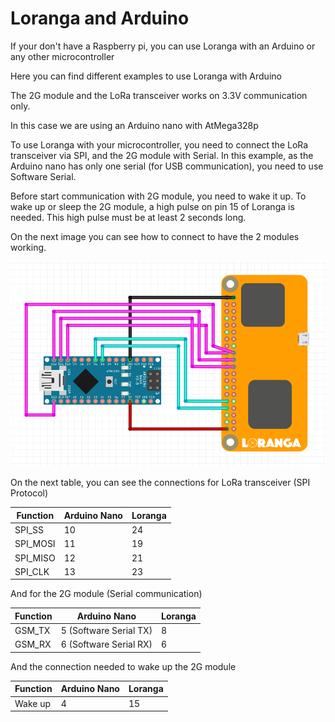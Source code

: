 # Loranga and Arduino

If your don't have a Raspberry pi, you can use Loranga with an Arduino or any other microcontroller

Here you can find different examples to use Loranga with Arduino

The 2G module and the LoRa transceiver works on 3.3V communication only.

In this case we are using an Arduino nano with AtMega328p

To use Loranga with your microcontroller, you need to connect the LoRa transceiver via SPI, and the 2G module with Serial.
In this example, as the Arduino nano has only one serial (for USB communication), you need to use Software Serial.

Before start communication with 2G module, you need to wake it up.
To wake up or sleep the 2G module, a high pulse on pin 15 of Loranga is needed.
This high pulse must be at least 2 seconds long.

On the next image you can see how to connect to have the 2 modules working.

![Image of arduino](https://github.com/loranga/Loranga-Gateway/blob/master/Docs/Photos/nano_lora_gsm.png)

On the next table, you can see the connections for LoRa transceiver (SPI Protocol)

Function | Arduino Nano | Loranga
-------- | ------------ | -------
SPI_SS | 10 | 24
SPI_MOSI | 11 | 19
SPI_MISO | 12  | 21
SPI_CLK  | 13  | 23

And for the 2G module (Serial communication)

Function | Arduino Nano | Loranga
-------- | ------------ | -------
GSM_TX | 5 (Software Serial TX) | 8
GSM_RX | 6 (Software Serial RX) | 6

And the connection needed to wake up the 2G module

Function | Arduino Nano | Loranga
-------- | ------------ | -------
Wake up | 4 | 15
